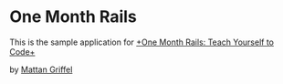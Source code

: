 # One Month Rails

This is the sample application for
[+One Month Rails: Teach Yourself to Code+](http://onemonthrails.com)

by [Mattan Griffel](http://mattangriffel.com)